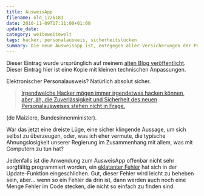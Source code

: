 ```yaml
---
title: AusweisApp
filename: old_1726183
date: 2010-11-09T17:11:00+01:00
update_date:
category: weiteweitewelt
tags: hacker, personalausweis, sicherheitslücken
summary: Die neue Ausweisapp ist, entegegen aller Versicherungen der Politik, nicht sicher.
---
```

Dieser Eintrag wurde ursprünglich auf meinem [alten Blog veröffentlicht](https://stu.blogger.de/stories/1726183/). Dieser Eintrag hier ist eine Kopie mit kleinen technischen Anpassungen.

Elektronischer Personalausweis? Natürlich absolut sicher.

> [Irgendwelche Hacker mögen immer irgendetwas hacken können, aber, äh, die Zuverlässigkeit und Sicherheit des neuen Personalausweises stehen nicht in Frage.](https://www.youtube.com/watch?v=knshF6wmu_A)

(de Maiziere, Bundesinnenminister).

War das jetzt eine dreiste Lüge, eine sicher klingende Aussage, um sich selbst zu überzeugen, oder, was ich eher vermute, die typische Ahnungslosigkeit unserer Regierung im Zusammenhang mit allem, was mit Computern zu tun hat?

Jedenfalls ist die Anwendung zum AusweisApp offenbar nicht sehr sorgfältig programmiert worden, ein [eklatanter Fehler](https://janschejbal.wordpress.com/2010/11/09/ausweisapp-gehackt-malware-uber-autoupdate/) hat sich in der Update-Funktion eingeschlichen. Gut, dieser Fehler wird leicht zu beheben sein, aber... wenn so ein Fehler da drin ist, dann werden auch noch eine Menge Fehler im Code stecken, die nicht so einfach zu finden sind.
